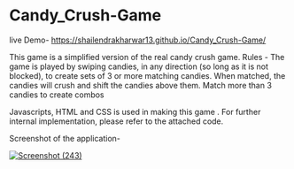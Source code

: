 # Candy_Crush-Game

live Demo- https://shailendrakharwar13.github.io/Candy_Crush-Game/

This game is a simplified version of the real candy crush game. 
Rules - 
The game is played by swiping candies, in any direction (so long as it is not blocked), to create sets of 3 or more matching candies. When matched, the candies will crush and shift the candies above them. Match more than 3 candies to create combos

Javascripts, HTML and CSS is used in making this game . For further internal implementation, please refer to the attached code.


 Screenshot of the application-
 
 [
![Screenshot (243)](https://user-images.githubusercontent.com/51224796/91631234-b750b300-e9f5-11ea-814a-437d18356147.png)
](url)
